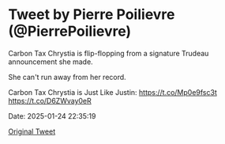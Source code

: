 # Tweet by Pierre Poilievre (@PierrePoilievre)

Carbon Tax Chrystia is flip-flopping from a signature Trudeau announcement she made. 

She can't run away from her record. 

Carbon Tax Chrystia is Just Like Justin: https://t.co/Mp0e9fsc3t https://t.co/D6ZWvay0eR

Date: 2025-01-24 22:35:19

[Original Tweet](https://x.com/PierrePoilievre/status/1882920140070871108)
